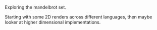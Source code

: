 Exploring the mandelbrot set.

Starting with some 2D renders across different languages, then maybe looker at higher dimensional implementations.
